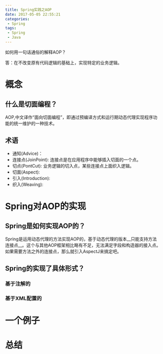 ```yaml
---
title: Spring实践之AOP
date: 2017-05-05 22:55:21
categories:
 - Spring
tags:
 - Spring
 - Java
---
```


如何用一句话通俗的解释AOP？

答：在不改变原有代码逻辑的基础上，实现特定的业务逻辑。
# 概念
## 什么是切面编程？
AOP,中文译作“面向切面编程”，即通过预编译方式和运行期动态代理实现程序功能的统一维护的一种技术。
## 术语
* 通知(Advice)：
* 连接点(JoinPoint): 连接点是在应用程序中能够插入切面的一个点。
* 切点(PontCut): 业务逻辑的切入点，某些连接点上面织入逻辑。
* 切面(Aspect):
* 引入(Introduction):
* 织入(Weaving):

# Spring对AOP的实现
## Spring是如何实现AOP的？
Spring是运用动态代理的方法实现AOP的，基于动态代理的版本__只能支持方法连接点__。这个与其他AOP框架相比略有不足，无法满足字段和构造器的接入点。如果需要方法之外的连接点，那么就引入AspectJ来搞定吧。
## Spring的实现了具体形式？

### 基于注解的

### 基于XML配置的

# 一个例子
##

# 总结

